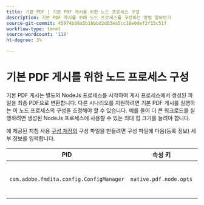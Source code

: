 ```yaml
---
title: 기본 PDF | 기본 PDF 게시를 위한 노드 프로세스 구성
description: 기본 PDF 게시를 위해 노드 프로세스를 구성하는 방법 알아보기
source-git-commit: 45974b88a5b1bbbd2d83ea5cc18e0def2f15c51f
workflow-type: tm+mt
source-wordcount: '118'
ht-degree: 3%

---
```



# 기본 PDF 게시를 위한 노드 프로세스 구성

기본 PDF 게시는 별도의 NodeJs 프로세스를 시작하여 게시 프로세스에서 생성된 파일을 최종 PDF으로 변환합니다. 다른 시나리오를 지원하려면 기본 PDF 게시를 실행하는 이 노드 프로세스의 구성을 조정해야 할 수 있습니다. 예를 들어 더 큰 워크로드를 실행하려면 생성된 NodeJs 프로세스에 사용할 수 있는 최대 힙 크기를 늘려야 합니다.

에 제공된 지침 사용 [구성 재정의](../cs-install-guide/download-install-additional-config-override.md) 구성 파일을 만들려면 구성 파일에 다음(등록 정보) 세부 정보를 입력합니다.

| PID | 속성 키 | 속성 값 |
|---|---|---|
| `com.adobe.fmdita.config.ConfigManager` | `native.pdf.node.opts` | 표준을 설정할 문자열 값 `NODE_OPTIONS`.<BR> 기본 값: &quot;&quot; |

